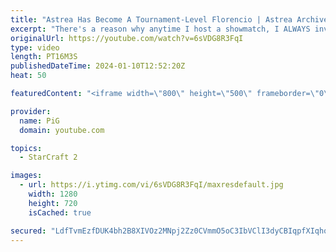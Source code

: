 ```yaml
---
title: "Astrea Has Become A Tournament-Level Florencio | Astrea Archives 1 - StarCraft 2"
excerpt: "There's a reason why anytime I host a showmatch, I ALWAYS invite Astrea - He is just TOO fun to watch. This game is from a pro tournament, where Astrea has been goofing off the entire time and winning with gigabrained mind games. He sent me this personally, saying this was the most interesting match"
originalUrl: https://youtube.com/watch?v=6sVDG8R3FqI
type: video
length: PT16M3S
publishedDateTime: 2024-01-10T12:52:20Z
heat: 50

featuredContent: "<iframe width=\"800\" height=\"500\" frameborder=\"0\" src=\"https://www.youtube.com/embed/6sVDG8R3FqI\" allow=\"accelerometer; autoplay; encrypted-media; gyroscope; picture-in-picture\" allowfullscreen></iframe>"

provider:
  name: PiG
  domain: youtube.com

topics:
  - StarCraft 2

images:
  - url: https://i.ytimg.com/vi/6sVDG8R3FqI/maxresdefault.jpg
    width: 1280
    height: 720
    isCached: true

secured: "LdfTvmEzfDUK4bh2B8XIVOz2MNpj2Zz0CVmmO5oC3IbVClI3dyCBIqpfXIqhqkJIX+Gh8oC9wltk4B4mHlRjDQqHyhxzO6k2++OR/ZNzHeRb4nnAzpN0LxmZeUFYAjoztZdKMoQ5C+nEXoamNSqedOm92LvXhF7AIk8scnmhMuzwokNmBQ+qvNYuKzC1iniS+GGvtPLL1+/ZhnooTFOMp6vZWRjtG/seHFXQO9kd2wd0Tfkd/6AnpYzHvXsBJY3N2Ceyq/pqVwSR4bgI4xx8sI8CKcbmZh6N97KxEkhTsCpdQyHPYyfE9dINj/b6ADgXgS2h+GxALhXC8YeHlxnJEFldnmZcnLPRW7c/MH4QSsVCyKpbAXe9/f7MN/JJu1gdw2vlT/khVBbLfZIMG9N+eVUf9R4HMtUL1y2tS6zioCA=;DTswFRQLdEDmZHT21wwdCA=="
---
```


